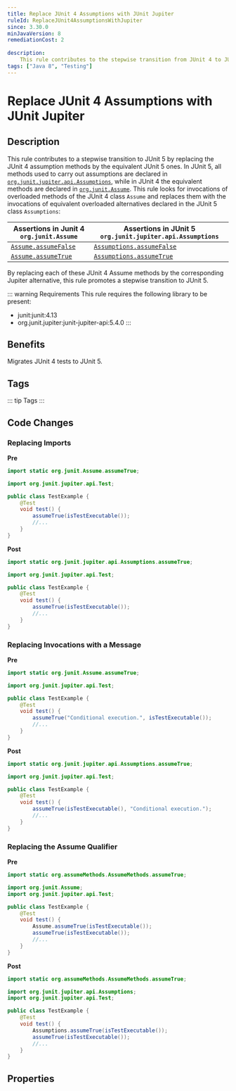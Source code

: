 ```yaml
---
title: Replace JUnit 4 Assumptions with JUnit Jupiter
ruleId: ReplaceJUnit4AssumptionsWithJupiter
since: 3.30.0
minJavaVersion: 8
remediationCost: 2
    
description:
    This rule contributes to the stepwise transition from JUnit 4 to JUnit 5 by replacing the assumption methods defined in the JUnit 4 class 'org.junit.Assume' by equivalent assumption methods defined in the JUnit 5 class 'org.junit.jupiter.api.Assumptions'.
tags: ["Java 8", "Testing"]
---
```


# Replace JUnit 4 Assumptions with JUnit Jupiter

## Description

This rule contributes to a stepwise transition to JUnit 5 by replacing the JUnit 4 assumption methods by the equivalent JUnit 5 ones.
In JUnit 5, all methods used to carry out assumptions are declared in [`org.junit.jupiter.api.Assumptions`](https://junit.org/junit5/docs/current/api/org.junit.jupiter.api/org/junit/jupiter/api/Assumptions.html), while in JUnit 4 the equivalent methods are declared in [`org.junit.Assume`](https://javadoc.io/doc/junit/junit/latest/org/junit/Assume.html). 
This rule looks for invocations of overloaded methods of the JUnit 4 class `Assume` and replaces them with the invocations of equivalent overloaded alternatives declared in the JUnit 5 class `Assumptions`:


| Assertions in Junit 4 `org.junit.Assume` | Assertions in JUnit 5 `org.junit.jupiter.api.Assumptions` | 
| ------------- | ------------- |
| [`Assume.assumeFalse`](https://javadoc.io/doc/junit/junit/latest/org/junit/Assume.html#assumeFalse(boolean)) | [`Assumptions.assumeFalse`](https://junit.org/junit5/docs/current/api/org.junit.jupiter.api/org/junit/jupiter/api/Assumptions.html#assumeFalse(boolean)) |
| [`Assume.assumeTrue`](https://javadoc.io/doc/junit/junit/latest/org/junit/Assume.html#assumeTrue(boolean)) | [`Assumptions.assumeTrue`](https://junit.org/junit5/docs/current/api/org.junit.jupiter.api/org/junit/jupiter/api/Assumptions.html#assumeTrue(boolean)) |   

By replacing each of these JUnit 4 Assume methods by the corresponding Jupiter alternative, this rule promotes a stepwise transition to JUnit 5.

::: warning Requirements
This rule requires the following library to be present:
* junit:junit:4.13
* org.junit.jupiter:junit-jupiter-api:5.4.0
:::

## Benefits

Migrates JUnit 4 tests to JUnit 5.

## Tags

::: tip Tags
<TagLinks />
:::

## Code Changes


### Replacing Imports

__Pre__
```java
import static org.junit.Assume.assumeTrue;

import org.junit.jupiter.api.Test;

public class TestExample {
	@Test
	void test() {
		assumeTrue(isTestExecutable());
		//...
	}
}
```

__Post__
```java
import static org.junit.jupiter.api.Assumptions.assumeTrue;

import org.junit.jupiter.api.Test;

public class TestExample {
	@Test
	void test() {
		assumeTrue(isTestExecutable());
		//...
	}
}
```

### Replacing Invocations with a Message

__Pre__
```java
import static org.junit.Assume.assumeTrue;

import org.junit.jupiter.api.Test;

public class TestExample {
	@Test
	void test() {
		assumeTrue("Conditional execution.", isTestExecutable());
		//...
	}
}
```

__Post__
```java
import static org.junit.jupiter.api.Assumptions.assumeTrue;

import org.junit.jupiter.api.Test;

public class TestExample {
	@Test
	void test() {
		assumeTrue(isTestExecutable(), "Conditional execution.");
		//...
	}
}
```

### Replacing the Assume Qualifier

__Pre__
```java
import static org.assumeMethods.AssumeMethods.assumeTrue;

import org.junit.Assume;
import org.junit.jupiter.api.Test;

public class TestExample {
	@Test
	void test() {
		Assume.assumeTrue(isTestExecutable());
		assumeTrue(isTestExecutable());
		//...
	}
}
```

__Post__
```java
import static org.assumeMethods.AssumeMethods.assumeTrue;

import org.junit.jupiter.api.Assumptions;
import org.junit.jupiter.api.Test;

public class TestExample {
	@Test
	void test() {
		Assumptions.assumeTrue(isTestExecutable());
		assumeTrue(isTestExecutable());
		//...
	}
}
```

<VersionNotice />

## Properties

<RuleProperties />
